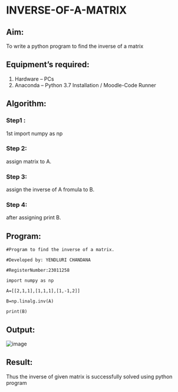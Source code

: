 # INVERSE-OF-A-MATRIX
## Aim:
To write a python program to find the inverse of a matrix
## Equipment’s required:
1. 	Hardware – PCs
2. 	Anaconda – Python 3.7 Installation / Moodle-Code Runner
## Algorithm:
### Step1 : 
1st import numpy as np
### Step 2: 
assign matrix to A.
### Step 3: 
assign the inverse of A fromula to B.
### Step 4: 
after assigning print B.
## Program:
```
#Program to find the inverse of a matrix.

#Developed by: YENDLURI CHANDANA

#RegisterNumber:23011258

import numpy as np

A=[[2,1,1],[1,1,1],[1,-1,2]]

B=np.linalg.inv(A)

print(B)

```
## Output:
![image](https://github.com/23011258/INVERSE-OF-A-MATRIX/assets/139842204/1d3d0db7-d683-4fbc-afa8-05b7903d3d5b)

## Result:
Thus the inverse of given matrix is successfully solved using python program

